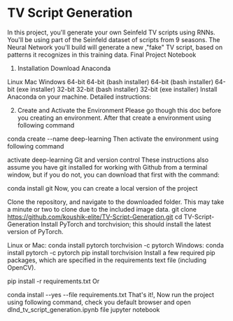 # TV Script Generation
In this project, you'll generate your own Seinfeld TV scripts using RNNs. You'll be using part of the Seinfeld dataset of scripts from 9 seasons. The Neural Network you'll build will generate a new ,"fake" TV script, based on patterns it recognizes in this training data. Final Project Notebook

1. Installation
Download Anaconda

Linux	Mac	Windows
64-bit	64-bit (bash installer)	64-bit (bash installer)	64-bit (exe installer)
32-bit	32-bit (bash installer)		32-bit (exe installer)
Install Anaconda on your machine. Detailed instructions:

2. Create and Activate the Environment
Please go though this doc before you creating an environment. After that create a environment using following command

conda create --name deep-learning
Then activate the environment using following command

activate deep-learning
Git and version control
These instructions also assume you have git installed for working with Github from a terminal window, but if you do not, you can download that first with the command:

conda install git
Now, you can create a local version of the project

Clone the repository, and navigate to the downloaded folder. This may take a minute or two to clone due to the included image data.
git clone https://github.com/koushik-elite/TV-Script-Generation.git
cd TV-Script-Generation
Install PyTorch and torchvision; this should install the latest version of PyTorch.

Linux or Mac:
conda install pytorch torchvision -c pytorch 
Windows:
conda install pytorch -c pytorch
pip install torchvision
Install a few required pip packages, which are specified in the requirements text file (including OpenCV).

pip install -r requirements.txt
Or

conda install --yes --file requirements.txt
That's it!, Now run the project using following command, check you default browser and open dlnd_tv_script_generation.ipynb file
jupyter notebook

